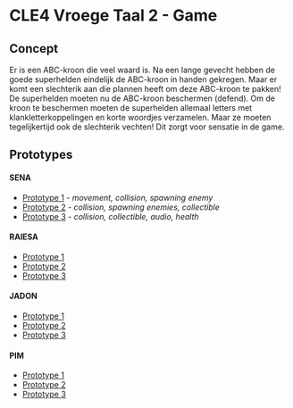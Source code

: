 # CLE4 Vroege Taal 2 - Game

## Concept
Er is een ABC-kroon die veel waard is. Na een lange gevecht hebben de goede superhelden eindelijk de ABC-kroon in handen gekregen. Maar er komt een slechterik aan die plannen heeft om deze ABC-kroon te pakken! De superhelden moeten nu de ABC-kroon beschermen (defend). Om de kroon te beschermen moeten de superhelden allemaal letters met klankletterkoppelingen en korte woordjes verzamelen. Maar ze moeten tegelijkertijd ook de slechterik vechten! Dit zorgt voor sensatie in de game.

## Prototypes
#### SENA
- [Prototype 1](https://github.com/senalisa/CLE4-VroegeTaal2-Game/tree/master/SENA-Prototype-1) -  *movement, collision, spawning enemy*
- [Prototype 2](https://github.com/senalisa/CLE4-VroegeTaal2-Game/tree/master/SENA-Prototype-2) -  *collision, spawning enemies, collectible*
- [Prototype 3](https://github.com/senalisa/CLE4-VroegeTaal2-Game/tree/master/SENA-Prototype-3) - *collision, collectible, audio, health*

#### RAIESA
- [Prototype 1]() 
- [Prototype 2]() 
- [Prototype 3]() 

#### JADON
- [Prototype 1](https://github.com/senalisa/CLE4-VroegeTaal2-Game/tree/master/letterfall) 
- [Prototype 2]() 
- [Prototype 3]() 
 
 #### PIM
- [Prototype 1](https://github.com/senalisa/CLE4-VroegeTaal2-Game/tree/master/Level-Pim) 
- [Prototype 2]() 
- [Prototype 3]() 
